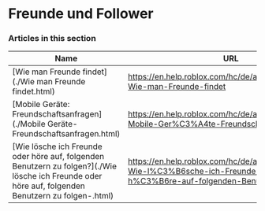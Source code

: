 # Freunde und Follower  
### Articles in this section
Name|URL
-|-
[Wie man Freunde findet](./Wie man Freunde findet.html) |https://en.help.roblox.com/hc/de/articles/203313580-Wie-man-Freunde-findet
[Mobile Geräte: Freundschaftsanfragen](./Mobile Geräte- Freundschaftsanfragen.html) |https://en.help.roblox.com/hc/de/articles/203313480-Mobile-Ger%C3%A4te-Freundschaftsanfragen
[Wie lösche ich Freunde oder höre auf, folgenden Benutzern zu folgen?](./Wie lösche ich Freunde oder höre auf, folgenden Benutzern zu folgen-.html) |https://en.help.roblox.com/hc/de/articles/203313590-Wie-l%C3%B6sche-ich-Freunde-oder-h%C3%B6re-auf-folgenden-Benutzern-zu-folgen-
